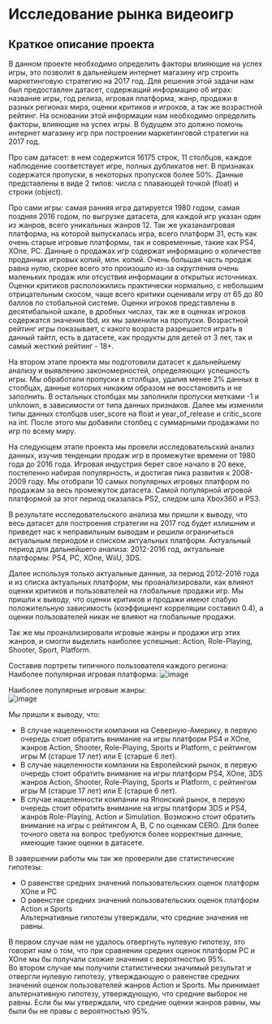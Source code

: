 # Исследование рынка видеоигр

## Краткое описание проекта
В данном проекте необходимо определить факторы влияющие на успех игры, это позволит в дальнейшем интернет магазину игр строить маркетинговую стратегию на 2017 год. Для решения этой задачи нам был предоставлен датасет, содержащий информацию об играх: название игры, год релиза, игровая платформа, жанр, продажи в разных регионах мира, оценки критиков и игроков, а так же возрастной рейтинг. На основании этой информации нам необходимо определить факторы, влияющие на успех игры. В будущем это должно помочь интернет магазину игр при построении маркетинговой стратегии на 2017 год.

Про сам датасет: в нем содержится 16175 строк, 11 столбцов, каждое наблюдение соответствует игре, полных дубликатов нет. В признаках содержатся пропуски, в некоторых пропусков более 50%. Данные представлены в виде 2 типов: числа с плавающей точкой (float) и строки (object).

Про сами игры: самая ранняя игра датируется 1980 годом, самая поздняя 2016 годом, по выгрузке датасета, для каждой игр указан один из жанров, всего уникальных жанров 12. Так же указанаигровая платформа, на которой выпускалась игра, всего платформ 31, есть как очень старые игровые платформы, так и современные, такие как PS4, XOne, PC. Данные о продажах игр содержат информацию о количестве проданных игровых копий, млн. копий. Очень большая часть продаж равна нулю, скорее всего это произошло из-за округления очень маленьких продаж или отсуствия информации в открытых источниках. Оценки критиков расположились практически нормально, с небольшим отрицательным скосом, чаще всего критики оценивали игру от 65 до 80 баллов по стобальной системе. Оценки игроков представлены в десятибальной шкале, в дробных числах, так же в оценках игроков содержатся значения tbd, их мы заменили на пропуски. Возрастной рейтинг игры показывает, с какого возраста разрешается играть в данный тайтл, есть в датасете, как продукты для детей от 3 лет, так и самый жесткий рейтинг - 18+.

На втором этапе проекта мы подготовили датасет к дальнейшему анализу и выявлению закономерностей, определяющих успешность игры. Мы обработали пропуски в столбцах, удалив менее 2% данных в столбцах, данные которых никаким образом не восстановить и не заполнить. В остальных столбцах мы заполнили пропуски метками -1 и unknown, в зависимости от типа данных признаков. Далее мы изменили типы данных столбцов user_score на float и year_of_release и critic_score на int. После этого мы добавили столбец с суммарными продажами по игр по всему миру.

На следующем этапе проекта мы провели исследовательский анализ данных, изучив тенденции продаж игр в промежутке времени от 1980 года до 2016 года. Игровая индустрия берет свое начало в 20 веке, постепенно набирая популярность, и достигая пика развития к 2008-2009 году. Мы отобрали 10 самых популярных игровых платформ по продажам за весь промежуток датасета. Самой популярной игровой платформой за этот период оказалась PS2, следом шла Xbox360 и PS3.

В результате исследовательского анализа мы пришли к выводу, что весь датасет для построения стратегии на 2017 год будет излишним и приведет нас к неправильным выводам и решили ограничиться актуальным периодом и списком актуальных платформ. Актуальный период для дальнейшего анализа: 2012-2016 год, актуальные платформы: PS4, PC, XOne, WiiU, 3DS.

Далее используя только актуальные данные, за период 2012-2016 года и из списка актуальных платформ, мы проанализировали, как влияют оценки критиков и пользователей на глобальные продажи игр. Мы пришли к выводу, что оценки критиков и продажи имеют слабую положительную зависимость (коэффициент корреляции составил 0.4), а оценки пользователей никак не влияют на глобальные продажи.

Так же мы проанализировали игровые жанры и продажи игр этих жанров, и смогли выделить наиболее успешные: Action, Role-Playing, Shooter, Sport, Platform.

Составив портреты типичного пользователя каждого региона:  
Наиболее популярная игровая платформа:
![image](https://user-images.githubusercontent.com/109238063/197020119-481010e0-257a-48f4-88f0-701e4dd6b45d.png)

Наиболее популярные игровые жанры:  
![image](https://user-images.githubusercontent.com/109238063/197020224-a22646de-e1a8-4656-ad81-8653f00c4739.png)

Мы пришли к выводу, что:
* В случае нацеленности компании на Северную-Америку, в первую очередь стоит обратить внимание на игры платформ PS4 и XOne, жанров Action, Shooter, Role-Playing, Sports и Platform, с рейтингом игры M (старше 17 лет) или E (старше 6 лет).
* В случае нацеленности компании на Европейский рынок, в первую очередь стоит обратить внимание на игры платформ PS4, XOne, 3DS жанров Action, Shooter, Role-Playing, Sports и Platform, с рейтингом игры M (старше 17 лет) или E (старше 6 лет).
* В случае нацеленности компании на Японский рынок, в первую очередь стоит обратить внимание на игры платформ 3DS и PS4, жанров Role-Playing, Action и Simulation. Возможно стоит обратить внимание на игры с рейтингом A, B, C по оценкам CERO. Для более точного овета на вопрос требуются более корректные данные, имеющие такие оценки в датасете.

В завершении работы мы так же проверили две статистические гипотезы:  
* О равенстве средних значений пользовательских оценок платформ XOne и PC
* О равенстве средних значений пользовательских оценок платформ Action и Sports  
Альтернативные гипотезы утверждали, что средние значения не равны.

В первом случае нам не удалось отвергнуть нулевую гипотезу, это говорит нам о том, что при сравнении средних оценок платформ PC и XOne мы бы получали схожие значения с вероятностью 95%.  
Во втором случае мы получили статистически значимый результат и отвергли нулевую гипотезу, утверждающую о равенстве средних значений оценок пользователей жанров Action и Sports. Мы принимает альтернативную гипотезу, утверждующую, что средние выборок не равны. Если бы мы утверждали, что средние оценки жанров равны, мы были бы не правы с вероятностью 95%.
